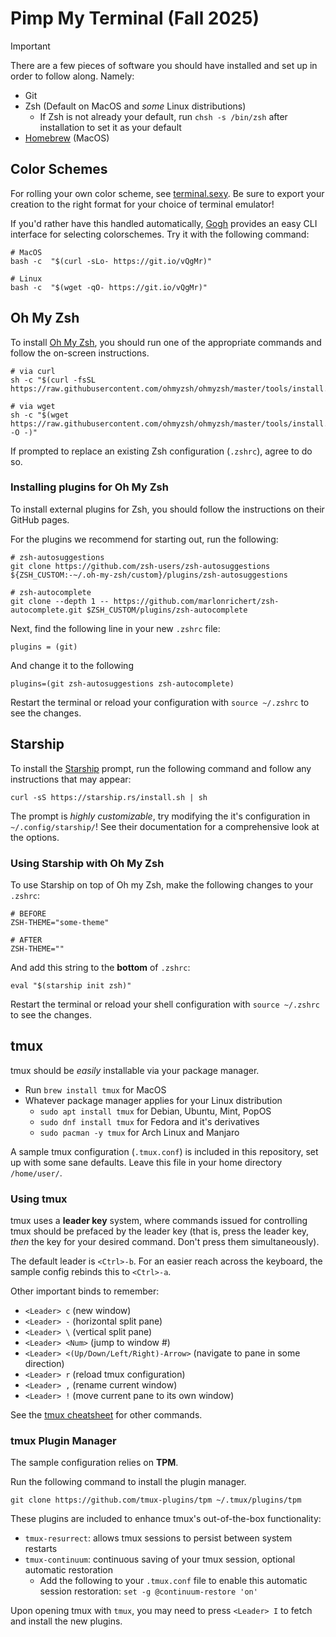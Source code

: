 # Pimp My Terminal (Fall 2025)
> [!IMPORTANT] 
> There are a few pieces of software you should have installed and set up in order to follow along. Namely:
> - Git
> - Zsh (Default on MacOS and _some_ Linux distributions)
>   - If Zsh is not already your default, run `chsh -s /bin/zsh` after installation to set it as your default
> - [Homebrew](https://brew.sh/) (MacOS)

## Color Schemes
For rolling your own color scheme, see [terminal.sexy](https://terminal.sexy/). Be sure to export your creation to the right format for your choice of terminal emulator!

If you'd rather have this handled automatically, [Gogh](https://gogh-co.github.io/Gogh/) provides an easy CLI interface for selecting colorschemes. Try it with the following command:
```shell
# MacOS
bash -c  "$(curl -sLo- https://git.io/vQgMr)"

# Linux
bash -c  "$(wget -qO- https://git.io/vQgMr)"
```

## Oh My Zsh
To install [Oh My Zsh](https://ohmyz.sh/), you should run one of the appropriate commands and follow the on-screen instructions.

```shell
# via curl
sh -c "$(curl -fsSL https://raw.githubusercontent.com/ohmyzsh/ohmyzsh/master/tools/install.sh)"

# via wget
sh -c "$(wget https://raw.githubusercontent.com/ohmyzsh/ohmyzsh/master/tools/install.sh -O -)"
```

If prompted to replace an existing Zsh configuration (`.zshrc`), agree to do so.

### Installing plugins for Oh My Zsh
To install external plugins for Zsh, you should follow the instructions on their GitHub pages.

For the plugins we recommend for starting out, run the following:

```shell
# zsh-autosuggestions
git clone https://github.com/zsh-users/zsh-autosuggestions ${ZSH_CUSTOM:-~/.oh-my-zsh/custom}/plugins/zsh-autosuggestions

# zsh-autocomplete
git clone --depth 1 -- https://github.com/marlonrichert/zsh-autocomplete.git $ZSH_CUSTOM/plugins/zsh-autocomplete
```

Next, find the following line in your new `.zshrc` file:
```shell
plugins = (git)
```

And change it to the following
```shell
plugins=(git zsh-autosuggestions zsh-autocomplete)
```

Restart the terminal or reload your configuration with `source ~/.zshrc` to see the changes.

## Starship
To install the [Starship](https://starship.rs/) prompt, run the following command and follow any instructions that may appear:
```shell
curl -sS https://starship.rs/install.sh | sh
```
The prompt is _highly customizable_, try modifying the it's configuration in `~/.config/starship/`! See their documentation for a comprehensive look at the options.

### Using Starship with Oh My Zsh
To use Starship on top of Oh my Zsh, make the following changes to your `.zshrc`:

```shell
# BEFORE
ZSH-THEME="some-theme" 

# AFTER
ZSH-THEME="" 
```
And add this string to the **bottom** of `.zshrc`:
```shell
eval "$(starship init zsh)"
```

Restart the terminal or reload your shell configuration with `source ~/.zshrc` to see the changes.

## tmux
tmux should be _easily_ installable via your package manager.
- Run `brew install tmux` for MacOS
- Whatever package manager applies for your Linux distribution
    - `sudo apt install tmux` for Debian, Ubuntu, Mint, PopOS
    - `sudo dnf install tmux` for Fedora and it's derivatives 
    - `sudo pacman -y tmux` for Arch Linux and Manjaro

A sample tmux configuration (`.tmux.conf`) is included in this repository, set up with some sane defaults. Leave this file in your home directory `/home/user/`.

### Using tmux
tmux uses a **leader key** system, where commands issued for controlling tmux should be prefaced by the leader key (that is, press the leader key, _then_ the key for your desired command. Don't press them simultaneously). 

The default leader is `<Ctrl>-b`. For an easier reach across the keyboard, the sample config rebinds this to `<Ctrl>-a`.

Other important binds to remember:
- `<Leader> c` (new window)
- `<Leader> -` (horizontal split pane)
- `<Leader> \` (vertical split pane)
- `<Leader> <Num>` (jump to window #<Num>)
- `<Leader> <(Up/Down/Left/Right)-Arrow>` (navigate to pane in some direction)
- `<Leader> r` (reload tmux configuration)
- `<Leader> ,` (rename current window)
- `<Leader> !` (move current pane to its own window)

See the [tmux cheatsheet](https://tmuxcheatsheet.com/) for other commands.

### tmux Plugin Manager
The sample configuration relies on **TPM**.

Run the following command to install the plugin manager.
```shell
git clone https://github.com/tmux-plugins/tpm ~/.tmux/plugins/tpm
```

These plugins are included to enhance tmux's out-of-the-box functionality:
- `tmux-resurrect`: allows tmux sessions to persist between system restarts
- `tmux-continuum`: continuous saving of your tmux session, optional automatic restoration
    - Add the following to your `.tmux.conf` file to enable this automatic session restoration: `set -g @continuum-restore 'on'`

Upon opening tmux with `tmux`, you may need to press `<Leader> I` to fetch and install the new plugins.
